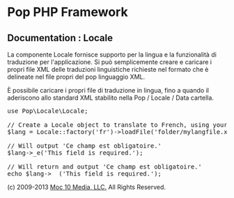 Pop PHP Framework
=================

Documentation : Locale
----------------------

La componente Locale fornisce supporto per la lingua e la funzionalità di traduzione per l'applicazione. Si può semplicemente creare e caricare i propri file XML delle traduzioni linguistiche richieste nel formato che è delineate nel file propri del pop linguaggio XML.

È possibile caricare i propri file di traduzione in lingua, fino a quando il aderiscono allo standard XML stabilito nella Pop / Locale / Data cartella.

<pre>
use Pop\Locale\Locale;

// Create a Locale object to translate to French, using your own language file.
$lang = Locale::factory('fr')->loadFile('folder/mylangfile.xml);

// Will output 'Ce champ est obligatoire.'
$lang->_e('This field is required.');

// Will return and output 'Ce champ est obligatoire.'
echo $lang->__('This field is required.');
</pre>

(c) 2009-2013 [Moc 10 Media, LLC.](http://www.moc10media.com) All Rights Reserved.
